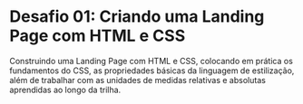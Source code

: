 # Desafio 01: Criando uma Landing Page com HTML e CSS

Construindo uma Landing Page com HTML e CSS, colocando em prática os fundamentos do CSS,
as propriedades básicas da linguagem de estilização, além de trabalhar com as unidades de medidas relativas e absolutas aprendidas ao longo da trilha.
